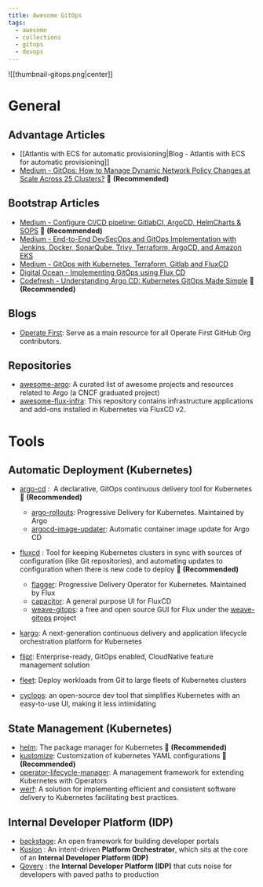 ```yaml
---
title: Awesome GitOps
tags:
  - awesome
  - collections
  - gitops
  - devops
---
```


![[thumbnail-gitops.png|center]]

# General

## Advantage Articles

- [[Atlantis with ECS for automatic provisioning|Blog - Atlantis with ECS for automatic provisioning]]
- [Medium - GitOps: How to Manage Dynamic Network Policy Changes at Scale Across 25 Clusters?](https://itnext.io/gitops-how-to-manage-dynamic-network-policy-changes-at-scale-across-25-clusters-0727ce1145e5) 🌟 **(Recommended)**
## Bootstrap Articles

- [Medium - Configure CI/CD pipeline: GitlabCI, ArgoCD, HelmCharts & SOPS](https://medium.com/@golaneduard1/configure-ci-cd-pipeline-gitlabci-argocd-helmcharts-sops-3cbf94f300ed) 🌟 **(Recommended)**
- [Medium - End-to-End DevSecOps and GitOps Implementation with Jenkins, Docker, SonarQube, Trivy, Terraform, ArgoCD, and Amazon EKS](https://medium.com/@harsh05/end-to-end-devsecops-and-gitops-implementation-with-jenkins-docker-sonarqube-trivy-terraform-3ae842882b75)
- [Medium - GitOps with Kubernetes, Terraform, Gitlab and FluxCD](https://medium.com/@prag-matic/gitops-with-kubernetes-terraform-gitlab-and-fluxcd-2875d1010dac)
- [Digital Ocean - Implementing GitOps using Flux CD](https://www.digitalocean.com/community/developer-center/implementing-gitops-using-flux-cd)
- [Codefresh - Understanding Argo CD: Kubernetes GitOps Made Simple](https://codefresh.io/learn/argo-cd/) 🌟 **(Recommended)**
## Blogs

- [Operate First](https://www.operate-first.cloud/apps/content/README.html): Serve as a main resource for all Operate First GitHub Org contributors.
## Repositories

- [awesome-argo](https://github.com/akuity/awesome-argo): A curated list of awesome projects and resources related to Argo (a CNCF graduated project)
- [awesome-flux-infra](https://github.com/brainfair/awesome-flux-infra): This repository contains infrastructure applications and add-ons installed in Kubernetes via FluxCD v2.
# Tools

## Automatic Deployment (Kubernetes)

- [argo-cd](https://argo-cd.readthedocs.io/en/stable/) :  A declarative, GitOps continuous delivery tool for Kubernetes 🌟 **(Recommended)**
	- [argo-rollouts](https://github.com/argoproj/argo-rollouts): Progressive Delivery for Kubernetes. Maintained by Argo
	- [argocd-image-updater](https://github.com/argoproj-labs/argocd-image-updater): Automatic container image update for Argo CD

- [fluxcd](https://fluxcd.io/flux/) : Tool for keeping Kubernetes clusters in sync with sources of configuration (like Git repositories), and automating updates to configuration when there is new code to deploy 🌟 **(Recommended)**
	- [flagger](https://flagger.app/): Progressive Delivery Operator for Kubernetes. Maintained by Flux
	- [capacitor](https://github.com/gimlet-io/capacitor):  A general purpose UI for FluxCD
	- [weave-gitops](https://github.com/weaveworks/weave-gitops): a free and open source GUI for Flux under the [weave-gitops](https://web.archive.org/web/20230314183054/https://docs.gitops.weave.works/docs/intro/) project

- [kargo](https://docs.kargo.io/): A next-generation continuous delivery and application lifecycle orchestration platform for Kubernetes
- [flipt](https://github.com/flipt-io/flipt): Enterprise-ready, GitOps enabled, CloudNative feature management solution
- [fleet](https://github.com/rancher/fleet): Deploy workloads from Git to large fleets of Kubernetes clusters
- [cyclops](https://github.com/cyclops-ui/cyclops): an open-source dev tool that simplifies Kubernetes with an easy-to-use UI, making it less intimidating
## State Management (Kubernetes)

- [helm](https://helm.sh/): The package manager for Kubernetes 🌟 **(Recommended)**
- [kustomize](https://github.com/kubernetes-sigs/kustomize): Customization of kubernetes YAML configurations 🌟 **(Recommended)**
- [operator-lifecycle-manager](https://github.com/operator-framework/operator-lifecycle-manager): A management framework for extending Kubernetes with Operators
- [werf](https://github.com/werf/werf): A solution for implementing efficient and consistent software delivery to Kubernetes facilitating best practices.
## Internal Developer Platform (IDP)

- [backstage](https://github.com/backstage/backstage): An open framework for building developer portals
- [Kusion](https://www.kusionstack.io/docs/) : An intent-driven **Platform Orchestrator**, which sits at the core of an **Internal Developer Platform (IDP)**
- [Qovery](https://hub.qovery.com/docs/getting-started/what-is-qovery/) : the **Internal Developer Platform (IDP)** that cuts noise for developers with paved paths to production